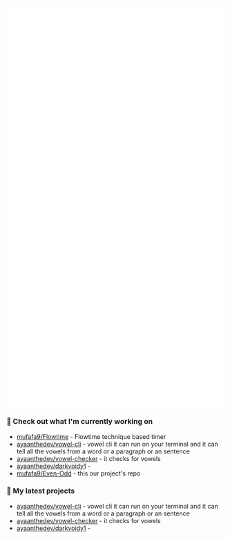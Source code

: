 <p align="left"><img src="https://raw.githubusercontent.com/AyaanSucksAtCoding/AyaanSucksAtCoding/refs/heads/main/github-metrics.svg" /></p>








### 👷 Check out what I'm currently working on

- [mufafa9/Flowtime](https://github.com/mufafa9/Flowtime) - Flowtime technique based timer
- [ayaanthedev/vowel-cli](https://github.com/ayaanthedev/vowel-cli) - vowel cli it can run on your terminal and it can tell all the vowels from a word or a paragraph or an sentence
- [ayaanthedev/vowel-checker](https://github.com/ayaanthedev/vowel-checker) - it checks for vowels
- [ayaanthedev/darkvoidy1](https://github.com/ayaanthedev/darkvoidy1) - 
- [mufafa9/Even-Odd](https://github.com/mufafa9/Even-Odd) - this our project&#39;s repo
### 🌱 My latest projects

- [ayaanthedev/vowel-cli](https://github.com/ayaanthedev/vowel-cli) - vowel cli it can run on your terminal and it can tell all the vowels from a word or a paragraph or an sentence
- [ayaanthedev/vowel-checker](https://github.com/ayaanthedev/vowel-checker) - it checks for vowels
- [ayaanthedev/darkvoidy1](https://github.com/ayaanthedev/darkvoidy1) - 